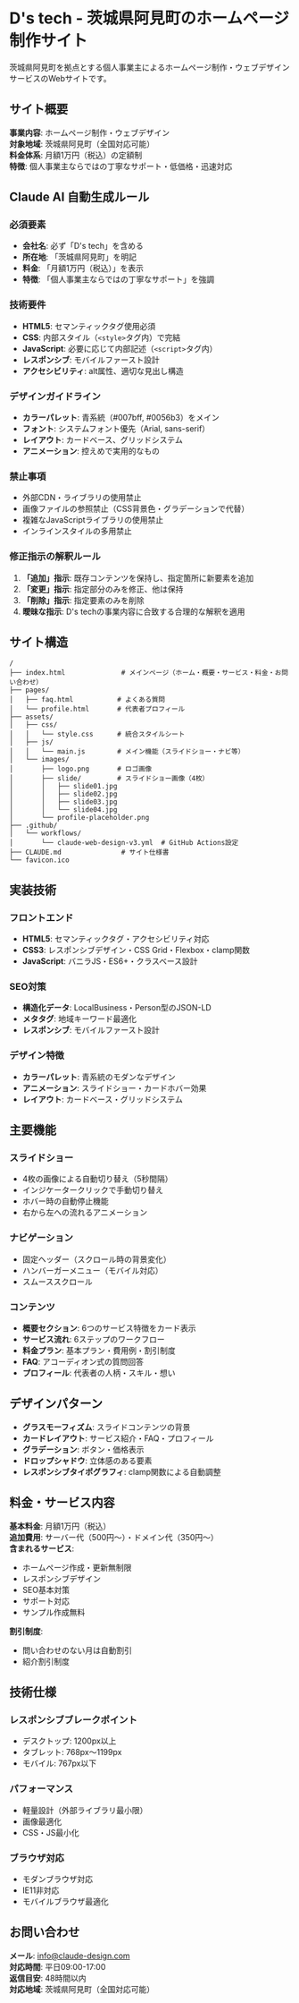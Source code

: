 # D's tech - 茨城県阿見町のホームページ制作サイト

茨城県阿見町を拠点とする個人事業主によるホームページ制作・ウェブデザインサービスのWebサイトです。

## サイト概要

**事業内容**: ホームページ制作・ウェブデザイン  
**対象地域**: 茨城県阿見町（全国対応可能）  
**料金体系**: 月額1万円（税込）の定額制  
**特徴**: 個人事業主ならではの丁寧なサポート・低価格・迅速対応

## Claude AI 自動生成ルール

### 必須要素
- **会社名**: 必ず「D's tech」を含める
- **所在地**: 「茨城県阿見町」を明記
- **料金**: 「月額1万円（税込）」を表示
- **特徴**: 「個人事業主ならではの丁寧なサポート」を強調

### 技術要件
- **HTML5**: セマンティックタグ使用必須
- **CSS**: 内部スタイル（`<style>`タグ内）で完結
- **JavaScript**: 必要に応じて内部記述（`<script>`タグ内）
- **レスポンシブ**: モバイルファースト設計
- **アクセシビリティ**: alt属性、適切な見出し構造

### デザインガイドライン
- **カラーパレット**: 青系統（#007bff, #0056b3）をメイン
- **フォント**: システムフォント優先（Arial, sans-serif）
- **レイアウト**: カードベース、グリッドシステム
- **アニメーション**: 控えめで実用的なもの

### 禁止事項
- 外部CDN・ライブラリの使用禁止
- 画像ファイルの参照禁止（CSS背景色・グラデーションで代替）
- 複雑なJavaScriptライブラリの使用禁止
- インラインスタイルの多用禁止

### 修正指示の解釈ルール
1. **「追加」指示**: 既存コンテンツを保持し、指定箇所に新要素を追加
2. **「変更」指示**: 指定部分のみを修正、他は保持
3. **「削除」指示**: 指定要素のみを削除
4. **曖昧な指示**: D's techの事業内容に合致する合理的な解釈を適用

## サイト構造

```
/
├── index.html              # メインページ（ホーム・概要・サービス・料金・お問い合わせ）
├── pages/
│   ├── faq.html           # よくある質問
│   └── profile.html       # 代表者プロフィール
├── assets/
│   ├── css/
│   │   └── style.css      # 統合スタイルシート
│   ├── js/
│   │   └── main.js        # メイン機能（スライドショー・ナビ等）
│   └── images/
│       ├── logo.png       # ロゴ画像
│       ├── slide/         # スライドショー画像（4枚）
│       │   ├── slide01.jpg
│       │   ├── slide02.jpg
│       │   ├── slide03.jpg
│       │   └── slide04.jpg
│       └── profile-placeholder.png
├── .github/
│   └── workflows/
│       └── claude-web-design-v3.yml  # GitHub Actions設定
├── CLAUDE.md               # サイト仕様書
└── favicon.ico
```

## 実装技術

### フロントエンド
- **HTML5**: セマンティックタグ・アクセシビリティ対応
- **CSS3**: レスポンシブデザイン・CSS Grid・Flexbox・clamp関数
- **JavaScript**: バニラJS・ES6+・クラスベース設計

### SEO対策
- **構造化データ**: LocalBusiness・Person型のJSON-LD
- **メタタグ**: 地域キーワード最適化
- **レスポンシブ**: モバイルファースト設計

### デザイン特徴
- **カラーパレット**: 青系統のモダンなデザイン
- **アニメーション**: スライドショー・カードホバー効果
- **レイアウト**: カードベース・グリッドシステム

## 主要機能

### スライドショー
- 4枚の画像による自動切り替え（5秒間隔）
- インジケータークリックで手動切り替え
- ホバー時の自動停止機能
- 右から左への流れるアニメーション

### ナビゲーション
- 固定ヘッダー（スクロール時の背景変化）
- ハンバーガーメニュー（モバイル対応）
- スムーススクロール

### コンテンツ
- **概要セクション**: 6つのサービス特徴をカード表示
- **サービス流れ**: 6ステップのワークフロー
- **料金プラン**: 基本プラン・費用例・割引制度
- **FAQ**: アコーディオン式の質問回答
- **プロフィール**: 代表者の人柄・スキル・想い

## デザインパターン

- **グラスモーフィズム**: スライドコンテンツの背景
- **カードレイアウト**: サービス紹介・FAQ・プロフィール
- **グラデーション**: ボタン・価格表示
- **ドロップシャドウ**: 立体感のある要素
- **レスポンシブタイポグラフィ**: clamp関数による自動調整

## 料金・サービス内容

**基本料金**: 月額1万円（税込）  
**追加費用**: サーバー代（500円〜）・ドメイン代（350円〜）  
**含まれるサービス**:
- ホームページ作成・更新無制限
- レスポンシブデザイン
- SEO基本対策
- サポート対応
- サンプル作成無料

**割引制度**:
- 問い合わせのない月は自動割引
- 紹介割引制度

## 技術仕様

### レスポンシブブレークポイント
- デスクトップ: 1200px以上
- タブレット: 768px〜1199px
- モバイル: 767px以下

### パフォーマンス
- 軽量設計（外部ライブラリ最小限）
- 画像最適化
- CSS・JS最小化

### ブラウザ対応
- モダンブラウザ対応
- IE11非対応
- モバイルブラウザ最適化

## お問い合わせ

**メール**: info@claude-design.com  
**対応時間**: 平日09:00-17:00  
**返信目安**: 48時間以内  
**対応地域**: 茨城県阿見町（全国対応可能）